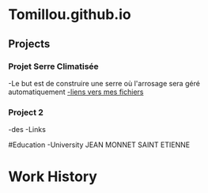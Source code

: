 # Tomillou.github.io

## Projects
### Projet Serre Climatisée
-Le but est de construire une serre où l'arrosage sera géré automatiquement 
[-liens vers mes fichiers](https://drive.google.com/file/d/1rOb4jRVjzj2n1UDpL07ijXlFkE2AKrJ9/view?usp=sharing)

### Project 2
-des
-Links

#Education
-University JEAN MONNET SAINT ETIENNE

# Work History
